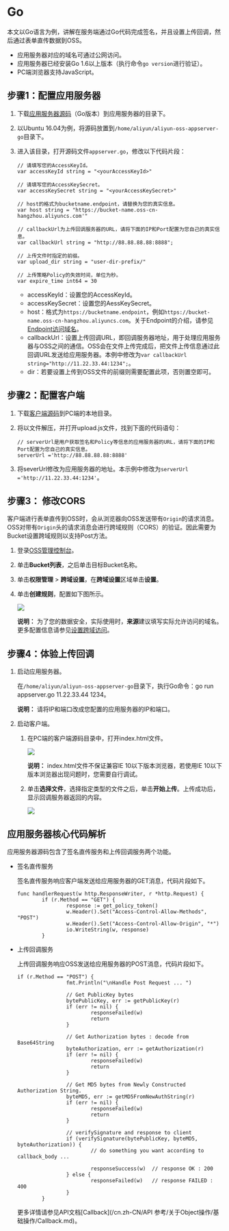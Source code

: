 # Go

本文以Go语言为例，讲解在服务端通过Go代码完成签名，并且设置上传回调，然后通过表单直传数据到OSS。

-   应用服务器对应的域名可通过公网访问。
-   应用服务器已经安装Go 1.6以上版本（执行命令`go version`进行验证）。
-   PC端浏览器支持JavaScript。

## 步骤1：配置应用服务器

1.  下载[应用服务器源码](https://docs-aliyun.cn-hangzhou.oss.aliyun-inc.com/assets/attach/181705/cn_zh/1598870585874/aliyun-oss-appserver-go-master.zip)（Go版本）到应用服务器的目录下。

2.  以Ubuntu 16.04为例，将源码放置到`/home/aliyun/aliyun-oss-appserver-go`目录下。

3.  进入该目录，打开源码文件`appserver.go`，修改以下代码片段：

    ```
    // 请填写您的AccessKeyId。
    var accessKeyId string = "<yourAccessKeyId>"
    
    // 请填写您的AccessKeySecret。
    var accessKeySecret string = "<yourAccessKeySecret>"
    
    // host的格式为bucketname.endpoint，请替换为您的真实信息。
    var host string = "https://bucket-name.oss-cn-hangzhou.aliyuncs.com'"
    
    // callbackUrl为上传回调服务器的URL，请将下面的IP和Port配置为您自己的真实信息。
    var callbackUrl string = "http://88.88.88.88:8888";
    
    // 上传文件时指定的前缀。
    var upload_dir string = "user-dir-prefix/"
    
    // 上传策略Policy的失效时间，单位为秒。
    var expire_time int64 = 30
    ```

    -   accessKeyId：设置您的AccessKeyId。
    -   accessKeySecret：设置您的AessKeySecret。
    -   host：格式为`https://bucketname.endpoint`，例如`https://bucket-name.oss-cn-hangzhou.aliyuncs.com`。关于Endpoint的介绍，请参见[Endpoint访问域名](/cn.zh-CN/开发指南/基本概念.md)。
    -   callbackUrl：设置上传回调URL，即回调服务器地址，用于处理应用服务器与OSS之间的通信。OSS会在文件上传完成后，把文件上传信息通过此回调URL发送给应用服务器。本例中修改为`var callbackUrl string="http://11.22.33.44:1234";`。
    -   dir：若要设置上传到OSS文件的前缀则需要配置此项，否则置空即可。

## 步骤2：配置客户端

1.  下载[客户端源码](https://docs-aliyun.cn-hangzhou.oss.aliyun-inc.com/assets/attach/86983/APP_zh/1537971352825/aliyun-oss-appserver-js-master.zip?spm=a2c4g.11186623.2.15.76dd4c07uaPzqG&file=aliyun-oss-appserver-js-master.zip)到PC端的本地目录。

2.  将以文件解压，并打开upload.js文件，找到下面的代码语句：

    ```
    // serverUrl是用户获取签名和Policy等信息的应用服务器的URL，请将下面的IP和Port配置为您自己的真实信息。
    serverUrl ='http://88.88.88.88:8888'
    ```

3.  将severUrl修改为应用服务器的地址。本示例中修改为`serverUrl ='http://11.22.33.44:1234'`。


## 步骤3： 修改CORS

客户端进行表单直传到OSS时，会从浏览器向OSS发送带有`Origin`的请求消息。OSS对带有`Origin`头的请求消息会进行跨域规则（CORS）的验证。因此需要为Bucket设置跨域规则以支持Post方法。

1.  登录[OSS管理控制台](https://oss.console.aliyun.com/)。

2.  单击**Bucket列表**，之后单击目标Bucket名称。

3.  单击**权限管理** \> **跨域设置**，在**跨域设置**区域单击**设置**。

4.  单击**创建规则**，配置如下图所示。

    ![](https://static-aliyun-doc.oss-accelerate.aliyuncs.com/assets/img/zh-CN/9354449951/p12308.png)

    **说明：** 为了您的数据安全，实际使用时，**来源**建议填写实际允许访问的域名。更多配置信息请参见[设置跨域访问](/cn.zh-CN/控制台用户指南/存储空间管理/权限管理/设置跨域访问.md)。


## 步骤4：体验上传回调

1.  启动应用服务器。

    在`/home/aliyun/aliyun-oss-appserver-go`目录下，执行Go命令：go run appserver.go 11.22.33.44 1234。

    **说明：** 请将IP和端口改成您配置的应用服务器的IP和端口。

2.  启动客户端。

    1.  在PC端的客户端源码目录中，打开index.html文件。

        ![](https://static-aliyun-doc.oss-accelerate.aliyuncs.com/assets/img/zh-CN/3423029951/p12306.png)

        **说明：** index.html文件不保证兼容IE 10以下版本浏览器，若使用IE 10以下版本浏览器出现问题时，您需要自行调试。

    2.  单击**选择文件**，选择指定类型的文件之后，单击**开始上传**。上传成功后，显示回调服务器返回的内容。

        ![](https://static-aliyun-doc.oss-accelerate.aliyuncs.com/assets/img/zh-CN/3423029951/p12309.png)


## 应用服务器核心代码解析

应用服务器源码包含了签名直传服务和上传回调服务两个功能。

-   签名直传服务

    签名直传服务响应客户端发送给应用服务器的GET消息，代码片段如下。

    ```
    func handlerRequest(w http.ResponseWriter, r *http.Request) {   
            if (r.Method == "GET") {
                    response := get_policy_token()
                    w.Header().Set("Access-Control-Allow-Methods", "POST")
                    w.Header().Set("Access-Control-Allow-Origin", "*")
                    io.WriteString(w, response)
            }
    ```

-   上传回调服务

    上传回调服务响应OSS发送给应用服务器的POST消息，代码片段如下。

    ```
    if (r.Method == "POST") {
                    fmt.Println("\nHandle Post Request ... ")
    
                    // Get PublicKey bytes
                    bytePublicKey, err := getPublicKey(r)
                    if (err != nil) {
                            responseFailed(w)
                            return
                    }
    
                    // Get Authorization bytes : decode from Base64String
                    byteAuthorization, err := getAuthorization(r)
                    if (err != nil) {
                            responseFailed(w)
                            return
                    }
    
                    // Get MD5 bytes from Newly Constructed Authorization String. 
                    byteMD5, err := getMD5FromNewAuthString(r)
                    if (err != nil) {
                            responseFailed(w)
                            return
                    }
    
                    // verifySignature and response to client 
                    if (verifySignature(bytePublicKey, byteMD5, byteAuthorization)) {
                            // do something you want according to callback_body ...
    
                            responseSuccess(w)  // response OK : 200  
                    } else {
                            responseFailed(w)   // response FAILED : 400 
                    }
            }
    ```

    更多详情请参见API文档[Callback](/cn.zh-CN/API 参考/关于Object操作/基础操作/Callback.md)。


